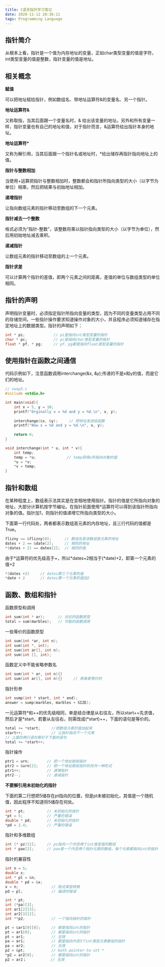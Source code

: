 ```yaml
---
title: C语言指针学习笔记
date: 2020-11-12 20:36:11
tags: Programming Language
---
```


## 指针简介

 

从根本上看，指针是一个值为内存地址的变量，正如char类型变量的值是字符，int类型变量的值是整数，指针变量的值是地址。

## 相关概念

**赋值**

可以把地址赋给指针，例如数组名、带地址运算符&的变量名、另一个指针。

**地址运算符&**

又称取指，当其后面跟一个变量名时，& 给出该变量的地址。另外和所有变量一样，指针变量也有自己的地址和值，对于指针而言，&运算符给出指针本身的地址。

**地址运算符\***

又称为解引用，当其后面跟一个指针名或地址时，*给出储存再指针指向地址上的值。

**指针与整数相加**

当使用+运算把指针与整数相加时，整数都会和指针所指向类型的大小（以字节为单位）相乘，然后把结果与初始地址相加。

**递增指针**

让指向数组元素的指针移动至数组的下一个元素。

**指针减去一个整数**

格式必须为“指针-整数”，该整数将乘以指针指向类型的大小（以字节为单位），然后用初始地址减去乘积。

**递减指针**

让数组元素的指针移动至数组的上一个元素。

**指针求差**

可以计算两个指针的差值，即两个元素之间的距离，差值的单位与数组类型的单位相同。

## 指针的声明

声明指针变量时，必须指定指针所指向变量的类型，因为不同的变量类型占用不同的存储空间，一些指针操作要求知道操作对象的大小，并且程序必须知道储存在指定地址上的数据类型。指针的声明如下：

```c
int * pi;             // pi是指向int类型变量的指针
char * pc;            // pc是指向char类型变量的指针
float * pf, * pg;     // pf、pg都是指向float类型变量的指针
```

## 使用指针在函数之间通信

代码示例如下，注意函数调用interchange(&x, &y);传递的不是x和y的值，而是它们的地址。

```c
// swap3.c
#include <stdio.h>

int main(void){
    int x = 5, y = 10;
    printf("Orginally x = %d and y = %d.\n", x, y);
    
    interchange(&x, &y);     // 把地址发送给函数
    printf("Now x = %d and y = %d.\n", x, y);
    
    return 0;
}

void interchange(int * u, int * v){
    int temp;
    temp = *u;              // temp获得u所指向对象的值
    *u = *v;
    *v = temp;
}
```

## 指针和数组

在某种程度上，数组表示法其实是在变相地使用指针。指针的值是它所指向对象的地址，大部分计算机按字节编址。在指针前面使用*运算符可以得到该指针所指向对象的值。指针加1，则指针的值递增它所指向类型的大小。

下面第一行代码处，两者都表示数组首元素的内存地址，且三行代码的值都是True。

```c
flizny == &flizny[0];      // 数组名是该数组首元素的地址
dates + 2 == &date[2];     // 相同的地址
*(dates + 2) == dates[2];  // 相同的值
```

由于\*运算符的优先级高于+，所以\*dates+2相当于(*date)+2，即第一个元素的值+2

```c
*(dates +2)     // dates第三个元素的值
*date + 2       // dates第一个元素的值加2
```

## 函数、数组和指针

函数原型和调用

```c
int sum(int * ar);      // 对应的函数原型
total = sum(marbles);   // 可能的函数调用
```

一些等价的函数原型

```c
int sum(int *ar, int n);
int sum(int *, int);
int sum(int ar[], int n);
int sum(int [], int);
```

函数定义中不能省略参数名

```c
int sum(int * ar, int n){}
int sum(int ar[], int n){}     // 两者是等价的
```

指针形参

```c
int sump(int * start, int * end);
answer = sump(marbles, marbles + SIZE);
```

 一元运算符\*和++的优先级相同，单是结合律是从右往左，所以start++先求值，然后才是\*start，若要从左往右，则需改成(*start)++，下面的语句是等价的。

```cc
total += *start;     //把数组元素的值加起来
start++;             // 让指针指向下一个元素
// 上面的两行语句等价于下面的语句
total += *start++;
```

指针操作

```c
ptr1 = urn;        // 把一个地址赋给指针
ptr2 = &urn[2];    // 把一个地址赋给指针的另外一种形式
ptr1++;            // 递增指针
ptr2--;            // 递减指针
```

**不要解引用未初始化的指针**

下面的第二行想把5储存在pt指向的位置，但是pt未被初始化，其值是一个随机值，因此程序不知道将5储存在何处。

```c
int * pt;          // 未初始化的指针
*pt = 5;           // 严重的错误
double * pd;       // 未初始化的指针
*pd = 2.4;         // 严重的错误
```

指针和多维数组

```c
int (* pz)[2];     // pz指向一个内含两个int类型值的数组
int * pax[2];      // pax是一个内含两个指针元素的数组，每个元素都指向int的指针
```

指针的兼容性

```c
int n = 5;
double x;
int * pl = &n;
double * pd = &x;
x = n;               // 隐式类型转换
pd = pl;             // 编译时错误

int * pt;
int (*pa)[3];
int ar1[2][3];
int ar2[3][2];
int **p2;            // 一个指向指针的指针

pt = &ar1[0][0];     // 都是指向int的指针
pt = ar1[0];         // 都是指向int的指针
pt = ar1;            // 无效
pa = ar1;            // 都是指向内含3个int类型元素数组的指针
pa = ar2;            // 无效
p2 = &pt;            // both pointer-to-int *
*p2 = ar2[0];        // 都是指向int的指针
p2 = ar2；           // 无效
```